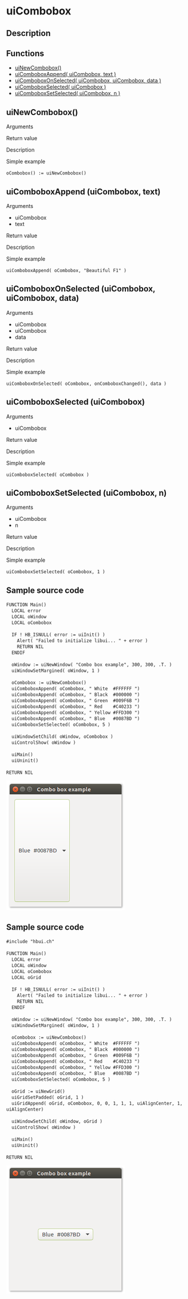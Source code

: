 # **uiCombobox**

## Description

## Functions
- [uiNewCombobox()](#uinewcombobox)
- [uiComboboxAppend( uiCombobox, text )](#uicomboboxappend-uicombobox-text)
- [uiComboboxOnSelected( uiCombobox, uiCombobox, data )](#uicomboboxonselected-uicombobox-uicombobox-data)
- [uiComboboxSelected( uiCombobox )](#uicomboboxselected-uicombobox)
- [uiComboboxSetSelected( uiCombobox, n )](#uicomboboxsetselected-uicombobox-n)

## uiNewCombobox()
Arguments

Return value

Description

Simple example
```harbour
oCombobox() := uiNewCombobox()
```
## uiComboboxAppend (uiCombobox, text)
Arguments
- uiCombobox
- text

Return value

Description

Simple example
```harbour
uiComboboxAppend( oCombobox, "Beautiful F1" )
```
## uiComboboxOnSelected (uiCombobox, uiCombobox, data)
Arguments
- uiCombobox
- uiCombobox
- data

Return value

Description

Simple example
```harbour
uiComboboxOnSelected( oCombobox, onComboboxChanged(), data )
```
## uiComboboxSelected (uiCombobox)
Arguments
- uiCombobox

Return value

Description

Simple example
```harbour
uiComboboxSelected( oCombobox )
```
## uiComboboxSetSelected (uiCombobox, n)
Arguments
- uiCombobox
- n

Return value

Description

Simple example
```harbour
uiComboboxSetSelected( oCombobox, 1 )
```
## Sample source code
```harbour
FUNCTION Main()
  LOCAL error
  LOCAL oWindow
  LOCAL oCombobox

  IF ! HB_ISNULL( error := uiInit() )
    Alert( "Failed to initialize libui... " + error )
    RETURN NIL
  ENDIF

  oWindow := uiNewWindow( "Combo box example", 300, 300, .T. )
  uiWindowSetMargined( oWindow, 1 )

  oCombobox := uiNewCombobox()
  uiComboboxAppend( oCombobox, " White  #FFFFFF ")
  uiComboboxAppend( oCombobox, " Black  #000000 ")
  uiComboboxAppend( oCombobox, " Green  #009F6B ")
  uiComboboxAppend( oCombobox, " Red    #C40233 ")
  uiComboboxAppend( oCombobox, " Yellow #FFD300 ")
  uiComboboxAppend( oCombobox, " Blue   #0087BD ")
  uiComboboxSetSelected( oCombobox, 5 )

  uiWindowSetChild( oWindow, oCombobox )
  uiControlShow( oWindow )

  uiMain()
  uiUninit()

RETURN NIL
```
![Linux](ss/combobox_01.png "With family Linux Ubuntu desktop, based on GNOME")
## Sample source code
```harbour
#include "hbui.ch"

FUNCTION Main()
  LOCAL error
  LOCAL oWindow
  LOCAL oCombobox
  LOCAL oGrid

  IF ! HB_ISNULL( error := uiInit() )
    Alert( "Failed to initialize libui... " + error )
    RETURN NIL
  ENDIF

  oWindow := uiNewWindow( "Combo box example", 300, 300, .T. )
  uiWindowSetMargined( oWindow, 1 )

  oCombobox := uiNewCombobox()
  uiComboboxAppend( oCombobox, " White  #FFFFFF ")
  uiComboboxAppend( oCombobox, " Black  #000000 ")
  uiComboboxAppend( oCombobox, " Green  #009F6B ")
  uiComboboxAppend( oCombobox, " Red    #C40233 ")
  uiComboboxAppend( oCombobox, " Yellow #FFD300 ")
  uiComboboxAppend( oCombobox, " Blue   #0087BD ")
  uiComboboxSetSelected( oCombobox, 5 )

  oGrid := uiNewGrid()
  uiGridSetPadded( oGrid, 1 )
  uiGridAppend( oGrid, oCombobox, 0, 0, 1, 1, 1, uiAlignCenter, 1, uiAlignCenter)

  uiWindowSetChild( oWindow, oGrid )
  uiControlShow( oWindow )

  uiMain()
  uiUninit()

RETURN NIL
```
![Linux](ss/combobox_02.png "With family Linux Ubuntu desktop, based on GNOME")